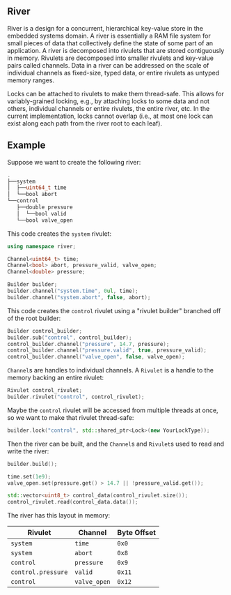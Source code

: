 ## River

River is a design for a concurrent, hierarchical key-value store in the embedded
systems domain. A river is essentially a RAM file system for small pieces of
data that collectively define the state of some part of an application. A river
is decomposed into rivulets that are stored contiguously in memory. Rivulets are
decomposed into smaller rivulets and key-value pairs called channels. Data in a
river can be addressed on the scale of individual channels as fixed-size, typed
data, or entire rivulets as untyped memory ranges.

Locks can be attached to rivulets to make them thread-safe. This allows for
variably-grained locking, e.g., by attaching locks to some data and not others,
individual channels or entire rivulets, the entire river, etc. In the current
implementation, locks cannot overlap (i.e., at most one lock can exist along
each path from the river root to each leaf).

## Example

Suppose we want to create the following river:

```cpp
.
├──system
│  ├──uint64_t time
│  └──bool abort
└──control
   ├──double pressure
   │  └──bool valid
   └──bool valve_open
```

This code creates the `system` rivulet:

```cpp
using namespace river;

Channel<uint64_t> time;
Channel<bool> abort, pressure_valid, valve_open;
Channel<double> pressure;

Builder builder;
builder.channel("system.time", 0ul, time);
builder.channel("system.abort", false, abort);
```

This code creates the `control` rivulet using a "rivulet builder" branched off
of the root builder:

```cpp
Builder control_builder;
builder.sub("control", control_builder);
control_builder.channel("pressure", 14.7, pressure);
control_builder.channel("pressure.valid", true, pressure_valid);
control_builder.channel("valve_open", false, valve_open);
```

`Channel`s are handles to individual channels. A `Rivulet` is a handle to the
memory backing an entire rivulet:

```cpp
Rivulet control_rivulet;
builder.rivulet("control", control_rivulet);
```

Maybe the `control` rivulet will be accessed from multiple threads at once, so
we want to make that rivulet thread-safe:

```cpp
builder.lock("control", std::shared_ptr<Lock>(new YourLockType));
```

Then the river can be built, and the `Channel`s and `Rivulet`s used to read and
write the river:

```cpp
builder.build();

time.set(1e9);
valve_open.set(pressure.get() > 14.7 || !pressure_valid.get());

std::vector<uint8_t> control_data(control_rivulet.size());
control_rivulet.read(control_data.data());
```

The river has this layout in memory:

Rivulet            | Channel      | Byte Offset
------------------ | ------------ | -----------
`system`           | `time`       | `0x0`
`system`           | `abort`      | `0x8`
`control`          | `pressure`   | `0x9`
`control.pressure` | `valid`      | `0x11`
`control`          | `valve_open` | `0x12`
